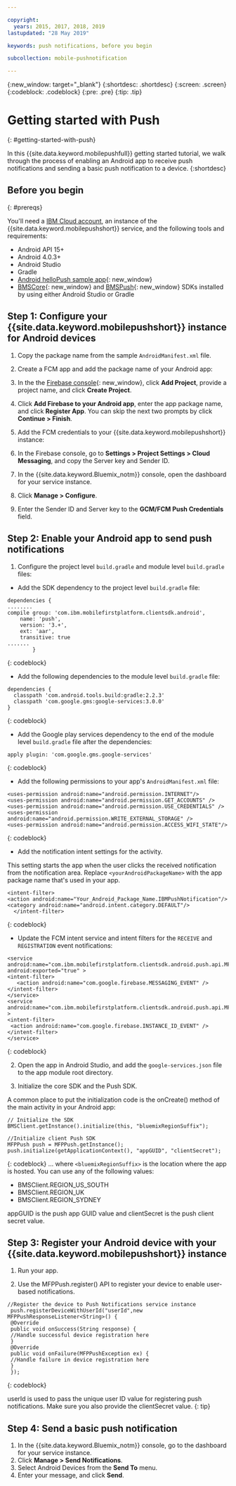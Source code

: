 ```yaml
---

copyright:
  years: 2015, 2017, 2018, 2019
lastupdated: "28 May 2019"

keywords: push notifications, before you begin

subcollection: mobile-pushnotification

---
```


{:new_window: target="_blank"}
{:shortdesc: .shortdesc}
{:screen: .screen}
{:codeblock: .codeblock}
{:pre: .pre}
{:tip: .tip}

# Getting started with Push
{: #getting-started-with-push}

In this {{site.data.keyword.mobilepushfull}} getting started tutorial, we walk through the process of enabling an Android app to receive push notifications and sending a basic push notification to a device.
{:shortdesc}

<div id="prerequisites"></div>

## Before you begin
{: #prereqs}

You'll need a [IBM Cloud account](https://cloud.ibm.com/registration/), an instance of the 
{{site.data.keyword.mobilepushshort}} service, and the following tools and requirements:

  * Android API 15+
  * Android 4.0.3+
  * Android Studio
  * Gradle
  * [Android helloPush sample app](https://github.com/ibm-bluemix-mobile-services/bms-samples-android-hellopush){: new_window}
  * [BMSCore](https://github.com/ibm-bluemix-mobile-services/bms-clientsdk-android-core){: new_window} and 
  [BMSPush](https://github.com/ibm-bluemix-mobile-services/bms-clientsdk-android-push){: new_window} SDKs installed by using 
  either Android Studio or Gradle

## Step 1: Configure your {{site.data.keyword.mobilepushshort}} instance for Android devices

1. Copy the package name from the sample `AndroidManifest.xml` file.

2. Create a FCM app and add the package name of your Android app:
  1. In the the [Firebase console](https://console.firebase.google.com){: new_window}, click **Add Project**, provide a 
  project name, and click **Create Project**.
  2. Click **Add Firebase to your Android app**, enter the app package name, and click **Register App**. You can skip the 
  next two prompts by click **Continue > Finish**. 

3. Add the FCM credentials to your {{site.data.keyword.mobilepushshort}} instance:
  1. In the Firebase console, go to **Settings > Project Settings > Cloud Messaging**, and copy the Server key and Sender ID.
  2. In the {{site.data.keyword.Bluemix_notm}} console, open the dashboard for your service instance.
  3. Click **Manage > Configure**.
  4. Enter the Sender ID and Server key to the **GCM/FCM Push Credentials** field.

## Step 2: Enable your Android app to send push notifications

1. Configure the project level `build.gradle` and module level `build.gradle` files:

  * Add the SDK dependency to the project level `build.gradle` file:
  
  ```
  dependencies {
  ........
  compile group: 'com.ibm.mobilefirstplatform.clientsdk.android',
      name: 'push',
      version: '3.+',
      ext: 'aar',
      transitive: true
  .......
	      }
  ```
  {: codeblock}

  * Add the following dependencies to the module level `build.gradle` file:
  
  ```
  dependencies {
    classpath 'com.android.tools.build:gradle:2.2.3'
    classpath 'com.google.gms:google-services:3.0.0'
  }
  ```
  {: codeblock}
  
  * Add the Google play services dependency to the end of the module level `build.gradle` file after the dependencies:
  
  ```
  apply plugin: 'com.google.gms.google-services'
  ```
  {: codeblock}
  
  * Add the following permissions to your app's `AndroidManifest.xml` file:
  
  ```
  <uses-permission android:name="android.permission.INTERNET"/>
  <uses-permission android:name="android.permission.GET_ACCOUNTS" />
  <uses-permission android:name="android.permission.USE_CREDENTIALS" />
  <uses-permission android:name="android.permission.WRITE_EXTERNAL_STORAGE" />
  <uses-permission android:name="android.permission.ACCESS_WIFI_STATE"/>
  ```
  {: codeblock}
  
  * Add the notification intent settings for the activity. 
  
  This setting starts the app when the user clicks the received notification from the notification area. Replace 
  `<yourAndroidPackageName>` with the app package name that's used in your app.
  
  ```
  <intent-filter>
  <action android:name="Your_Android_Package_Name.IBMPushNotification"/>
  <category android:name="android.intent.category.DEFAULT"/>
 	</intent-filter>
  ```
  {: codeblock}
  
  * Update the FCM intent service and intent filters for the `RECEIVE` and `REGISTRATION` event notifications:
  
  ```
  <service android:name="com.ibm.mobilefirstplatform.clientsdk.android.push.api.MFPPushIntentService"
  android:exported="true" >
  <intent-filter>
     <action android:name="com.google.firebase.MESSAGING_EVENT" />
  </intent-filter>
  </service>
  <service
  android:name="com.ibm.mobilefirstplatform.clientsdk.android.push.api.MFPPush"android:exported="true" >
  <intent-filter>
   <action android:name="com.google.firebase.INSTANCE_ID_EVENT" />
  </intent-filter>
  </service>
  ```
  {: codeblock}
  
2. Open the app in Android Studio, and add the `google-services.json` file to the app module root directory.

3. Initialize the core SDK and the Push SDK. 

A common place to put the initialization code is the onCreate() method of the main activity in your Android app:

```
// Initialize the SDK
BMSClient.getInstance().initialize(this, "bluemixRegionSuffix");

//Initialize client Push SDK
MFPPush push = MFPPush.getInstance();
push.initialize(getApplicationContext(), "appGUID", "clientSecret");
```
{: codeblock}
... where `<bluemixRegionSuffix>` is the location where the app is hosted. You can use any of the following values:

  * BMSClient.REGION_US_SOUTH
  * BMSClient.REGION_UK
  * BMSClient.REGION_SYDNEY

appGUID is the push app GUID value and clientSecret is the push client secret value. 

## Step 3: Register your Android device with your {{site.data.keyword.mobilepushshort}} instance

1. Run your app.

2. Use the MFPPush.register() API to register your device to enable user-based notifications.

```
//Register the device to Push Notifications service instance
 push.registerDeviceWithUserId("userId",new MFPPushResponseListener<String>() {
 @Override	
 public void onSuccess(String response) {
 //Handle successful device registration here
 }
 @Override	
 public void onFailure(MFPPushException ex) {
 //Handle failure in device registration here
 }
 });
 ```
 {: codeblock}
 
 
 userId is used to pass the unique user ID value for registering push notifications. Make sure you also provide the clientSecret value.
 {: tip}
 
 ## Step 4: Send a basic push notification
 
 1. In the {{site.data.keyword.Bluemix_notm}} console, go to the dashboard for your service instance.
 2. Click **Manage > Send Notifications**.
 3. Select Android Devices from the **Send To** menu.
 4. Enter your message, and click **Send**. 
 
